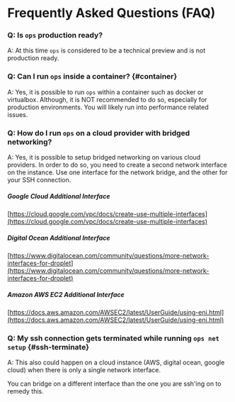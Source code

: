 Frequently Asked Questions (FAQ)
================================

### Q: Is `ops` production ready?
A: At this time `ops` is considered to be a technical preview and is not
production ready.

### Q: Can I run `ops` inside a container? {#container}
A: Yes, it is possible to run `ops` within a container such as docker or
virtualbox.  Although, it is NOT recommended to do so, especially for
production environments. You will likely run into performance related issues.

### Q: How do I run `ops` on a cloud provider with bridged networking?
A: Yes, it is possible to setup bridged networking on various cloud providers.
In order to do so, you need to create a second network interface on the
instance. Use one interface for the network bridge, and the other for your SSH
connection.

##### Google Cloud Additional Interface
[https://cloud.google.com/vpc/docs/create-use-multiple-interfaces](https://cloud.google.com/vpc/docs/create-use-multiple-interfaces)

##### Digital Ocean Additional Interface
[https://www.digitalocean.com/community/questions/more-network-interfaces-for-droplet](https://www.digitalocean.com/community/questions/more-network-interfaces-for-droplet)

##### Amazon AWS EC2 Additional Interface
[https://docs.aws.amazon.com/AWSEC2/latest/UserGuide/using-eni.html](https://docs.aws.amazon.com/AWSEC2/latest/UserGuide/using-eni.html)

### Q: My ssh connection gets terminated while running `ops net setup` {#ssh-terminate}
A: This also could happen on a cloud instance (AWS, digital ocean, google
cloud) when there is only a single network interface.

You can bridge on a different interface than the one you are ssh'ing on
to remedy this.
